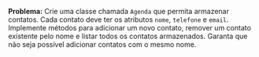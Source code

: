 **Problema:** Crie uma classe chamada `Agenda` que permita armazenar contatos. Cada contato deve ter os atributos `nome`, `telefone` e `email`. Implemente métodos para adicionar um novo contato, remover um contato existente pelo nome e listar todos os contatos armazenados. Garanta que não seja possível adicionar contatos com o mesmo nome.
